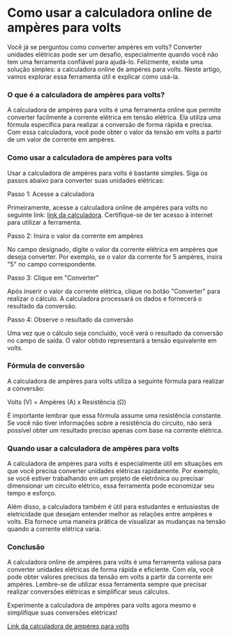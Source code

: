 Como usar a calculadora online de ampères para volts
====================================================

Você já se perguntou como converter ampères em volts? Converter unidades elétricas pode ser um desafio, especialmente quando você não tem uma ferramenta confiável para ajudá-lo. Felizmente, existe uma solução simples: a calculadora online de ampères para volts. Neste artigo, vamos explorar essa ferramenta útil e explicar como usá-la.

### O que é a calculadora de ampères para volts?

A calculadora de ampères para volts é uma ferramenta online que permite converter facilmente a corrente elétrica em tensão elétrica. Ela utiliza uma fórmula específica para realizar a conversão de forma rápida e precisa. Com essa calculadora, você pode obter o valor da tensão em volts a partir de um valor de corrente em ampères.

### Como usar a calculadora de ampères para volts

Usar a calculadora de ampères para volts é bastante simples. Siga os passos abaixo para converter suas unidades elétricas:

Passo 1: Acesse a calculadora

Primeiramente, acesse a calculadora online de ampères para volts no seguinte link: [link da calculadora](https://www.onlinecalculatorsfree.com/pt/tools/amps-to-volt-calculator.html). Certifique-se de ter acesso à internet para utilizar a ferramenta.

Passo 2: Insira o valor da corrente em ampères

No campo designado, digite o valor da corrente elétrica em ampères que deseja converter. Por exemplo, se o valor da corrente for 5 ampères, insira "5" no campo correspondente.

Passo 3: Clique em "Converter"

Após inserir o valor da corrente elétrica, clique no botão "Converter" para realizar o cálculo. A calculadora processará os dados e fornecerá o resultado da conversão.

Passo 4: Observe o resultado da conversão

Uma vez que o cálculo seja concluído, você verá o resultado da conversão no campo de saída. O valor obtido representará a tensão equivalente em volts.

### Fórmula de conversão

A calculadora de ampères para volts utiliza a seguinte fórmula para realizar a conversão:

Volts (V) = Ampères (A) x Resistência (Ω)

É importante lembrar que essa fórmula assume uma resistência constante. Se você não tiver informações sobre a resistência do circuito, não será possível obter um resultado preciso apenas com base na corrente elétrica.

### Quando usar a calculadora de ampères para volts

A calculadora de ampères para volts é especialmente útil em situações em que você precisa converter unidades elétricas rapidamente. Por exemplo, se você estiver trabalhando em um projeto de eletrônica ou precisar dimensionar um circuito elétrico, essa ferramenta pode economizar seu tempo e esforço.

Além disso, a calculadora também é útil para estudantes e entusiastas de eletricidade que desejam entender melhor as relações entre ampères e volts. Ela fornece uma maneira prática de visualizar as mudanças na tensão quando a corrente elétrica varia.

### Conclusão

A calculadora online de ampères para volts é uma ferramenta valiosa para converter unidades elétricas de forma rápida e eficiente. Com ela, você pode obter valores precisos da tensão em volts a partir da corrente em ampères. Lembre-se de utilizar essa ferramenta sempre que precisar realizar conversões elétricas e simplificar seus cálculos.

Experimente a calculadora de ampères para volts agora mesmo e simplifique suas conversões elétricas!

[Link da calculadora de ampères para volts](https://www.onlinecalculatorsfree.com/pt/tools/amps-to-volt-calculator.html)